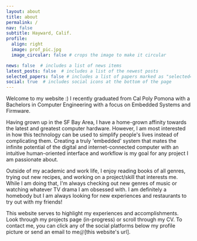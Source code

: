 ```yaml
---
layout: about
title: about
permalink: /
nav: false
subtitle: Hayward, Calif.
profile:
  align: right
  image: prof_pic.jpg
  image_circular: false # crops the image to make it circular

news: false  # includes a list of news items
latest_posts: false  # includes a list of the newest posts
selected_papers: false # includes a list of papers marked as "selected={true}"
social: true  # includes social icons at the bottom of the page
---
```

Welcome to my website :) I recently graduated from Cal Poly Pomona with a Bachelors in Computer Engineering with a focus on Embedded Systems and Firmware.

Having grown up in the SF Bay Area, I have a home-grown affinity towards the latest and greatest computer hardware. However, I am most interested in how this technology can be used to simplify people's lives instead of complicating them. Creating a truly 'embedded' system that mates the infinite potential of the digital and internet-connected computer with an intuitive human-oriented interface and workflow is my goal for any project I am passionate about.

Outside of my academic and work life, I enjoy reading books of all genres, trying out new recipes, and working on a project/skill that interests me. While I am doing that, I'm always checking out new genres of music or watching whatever TV drama I am obsessed with. I am definitely a homebody but I am always looking for new experiences and restaurants to try out with my friends!

This website serves to highlight my experiences and accomplishments. Look through my projects page (in-progress) or scroll through my CV. To contact me, you can click any of the social platforms below my profile picture or send an email to me<span style="font-family:Verdana; font-size:0.9rem;">@</span>[this website's url].
